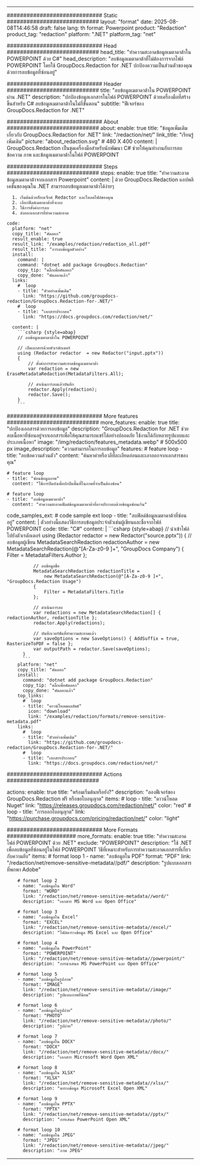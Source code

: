 
---
############################# Static ############################
layout: "format"
date:  2025-08-08T14:46:58
draft: false
lang: th
format: Powerpoint
product: "Redaction"
product_tag: "redaction"
platform: ".NET"
platform_tag: "net"

############################# Head ############################
head_title: "ทำความสะอาดข้อมูลเมตาดาต้าใน POWERPOINT ด้วย C#"
head_description: "ลบข้อมูลเมตาดาต้าที่ไม่ต้องการจากไฟล์ POWERPOINT โดยใช้ GroupDocs.Redaction for .NET ปกป้องความเป็นส่วนตัวของคุณด้วยการลบข้อมูลที่ซ่อนอยู่"

############################# Header ############################
title: "ลบข้อมูลเมตาดาต้าใน POWERPOINT ผ่าน .NET" 
description: "ปกป้องข้อมูลเอกสารในไฟล์ POWERPOINT ด้วยเครื่องมือที่สร้างขึ้นสำหรับ C# ลบข้อมูลเมตาดาต้าในไม่กี่ขั้นตอน"
subtitle: "ฟีเจอร์ของ GroupDocs.Redaction for .NET" 

############################# About ############################
about:
    enable: true
    title: "ข้อมูลเพิ่มเติมเกี่ยวกับ GroupDocs.Redaction for .NET"
    link: "/redaction/net/"
    link_title: "เรียนรู้เพิ่มเติม"
    picture: "about_redaction.svg" # 480 X 400
    content: |
       GroupDocs.Redaction เป็นชุดเครื่องมือสำหรับนักพัฒนา C# ช่วยให้คุณทำงานกับการลบข้อความ ภาพ และข้อมูลเมตาดาต้าในไฟล์ POWERPOINT

############################# Steps ############################
steps:
    enable: true
    title: "ทำความสะอาดข้อมูลเมตาดาต้าจากเอกสาร Powerpoint"
    content: |
      ด้วย GroupDocs.Redaction แอปพลิเคชั่นของคุณใน .NET สามารถลบข้อมูลเมตาดาต้าได้ง่ายๆ
      
      1. เริ่มต้นด้วยอ็อบเจ็กต์ Redactor และโหลดไฟล์ของคุณ
      2. เลือกฟิลด์เมตาดาต้าที่จะลบ
      3. ใช้การตั้งค่าการลบ
      4. ส่งออกเอกสารที่ทำความสะอาด
   
    code:
      platform: "net"
      copy_title: "คัดลอก"
      result_enable: true
      result_link: "/examples/redaction/redaction_all.pdf"
      result_title: "การลบข้อมูลตัวอย่าง"
      install:
        command: |
        command: "dotnet add package GroupDocs.Redaction"
        copy_tip: "คลิ๊กเพื่อคัดลอก"
        copy_done: "คัดลอกแล้ว"
      links:
        #  loop
        - title: "ตัวอย่างเพิ่มเติม"
          link: "https://github.com/groupdocs-redaction/GroupDocs.Redaction-for-.NET/"
        #  loop
        - title: "เอกสารประกอบ"
          link: "https://docs.groupdocs.com/redaction/net/"
          
      content: |
        ```csharp {style=abap}
        // ลบข้อมูลเมตาดาต้าใน POWERPOINT

        // เปิดเอกสารด้วยตัวเรดักเตอร์
        using (Redactor redactor  = new Redactor("input.pptx"))
        {
            // ตั้งค่าการทำความสะอาดข้อมูลเมตาดาต้า
            var redaction = new EraseMetadataRedaction(MetadataFilters.All);
            
            // ดำเนินการลบแล้วบันทึก
            redactor.Apply(redaction);
            redactor.Save();
        }
        ```            


############################# More features ############################
more_features:
  enable: true
  title: "ปกป้องเอกสารด้วยการลบข้อมูล"
  description: "GroupDocs.Redaction for .NET ช่วยลบเนื้อหาที่ซ่อนอยู่จากเอกสารเพื่อให้คุณสามารถแชร์ได้อย่างปลอดภัย ใช้งานได้กับหลายรูปแบบและประเภทเนื้อหา"
  image: "/img/redaction/features_metadata.webp" # 500x500 px
  image_description: "ความสามารถในการลบข้อมูล"
  features:
    # feature loop
    - title: "ลบข้อความส่วนตัว"
      content: "ค้นหาคำหรือวลีที่ละเอียดอ่อนและเอาออกจากเอกสารของคุณ"

    # feature loop
    - title: "ซ่อนข้อมูลภาพ"
      content: "ใช้การปิดบังเพื่อปกปิดพื้นที่ในภาพที่จำเป็นต้องซ่อน"

    # feature loop
    - title: "ลบข้อมูลเมตาดาต้า"
      content: "ทำความสะอาดฟิลด์ข้อมูลเมตาดาต้าที่อาจประกอบด้วยข้อมูลซ่อนเร้น"
      
  code_samples_ext:
    # code sample ext loop
    - title: "ลบฟิลด์ข้อมูลเมตาดาต้าที่ซ่อนอยู่"
      content: |
        ตัวอย่างนี้แสดงวิธีการลบข้อมูลประจำตัวเช่นผู้เขียนและชื่อจากไฟล์ POWERPOINT
      code:
        title: "C#"
        content: |
          ```csharp {style=abap}
          //  นำเข้าไฟล์ไปยังตัวเรดักเตอร์
          using (Redactor redactor  = new Redactor("source.pptx"))
          {
              // ลบข้อมูลผู้เขียน
              MetadataSearchRedaction redactionAuthor = 
                  new MetadataSearchRedaction(@"[A-Za-z0-9 ]+", "GroupDocs Company")
              {
                  Filter = MetadataFilters.Author
              };

              // ลบข้อมูลชื่อ
              MetadataSearchRedaction redactionTitle = 
                  new MetadataSearchRedaction(@"[A-Za-z0-9 ]+", "GroupDocs.Redaction Usage")
              {
                  Filter = MetadataFilters.Title
              };

              // ดำเนินการลบ
              var redactions = new MetadataSearchRedaction[] { redactionAuthor, redactionTitle };
              redactor.Apply(redactions);

              // บันทึกเวอร์ชันที่ทำความสะอาดแล้ว
              var saveOptions = new SaveOptions() { AddSuffix = true, RasterizeToPDF = false };
              var outputPath = redactor.Save(saveOptions);
          }
          ```
        platform: "net"
        copy_title: "คัดลอก"
        install:
          command: "dotnet add package GroupDocs.Redaction"
          copy_tip: "คลิ๊กเพื่อคัดลอก"
          copy_done: "คัดลอกแล้ว"
        top_links:
          #  loop
          - title: "ดาวน์โหลดผลลัพธ์"
            icon: "download"
            link: "/examples/redaction/formats/remove-sensitive-metadata.pdf"
        links:
          #  loop
          - title: "ตัวอย่างเพิ่มเติม"
            link: "https://github.com/groupdocs-redaction/GroupDocs.Redaction-for-.NET/"
          #  loop
          - title: "เอกสารประกอบ"
            link: "https://docs.groupdocs.com/redaction/net/"


############################# Actions ############################

actions:
  enable: true
  title: "พร้อมเริ่มต้นหรือยัง?"
  description: "ลองฟีเจอร์ของ GroupDocs.Redaction ฟรี หรือขอใบอนุญาต"
  items:
    #  loop
    - title: "ดาวน์โหลด Nuget"
      link: "https://releases.groupdocs.com/redaction/net/"
      color: "red"
        #  loop
    - title: "การออกใบอนุญาต"
      link: "https://purchase.groupdocs.com/pricing/redaction/net/"
      color: "light"


############################# More Formats #####################
more_formats:
    enable: true
    title: "ทำความสะอาดไฟล์ POWERPOINT ด้วย .NET"
    exclude: "POWERPOINT"
    description: "ใช้ .NET เพื่อลบข้อมูลที่ซ่อนอยู่ในไฟล์ POWERPOINT วิธีที่เหมาะสำหรับการทำความสะอาดเอกสารที่เกี่ยวกับความลับ"
    items: 
        # format loop 1
        - name: "ลบข้อมูลใน PDF"
          format: "PDF"
          link: "/redaction/net/remove-sensitive-metadata//pdf/"
          description: "รูปแบบเอกสารที่พกพา Adobe"

        # format loop 2
        - name: "ลบข้อมูลใน Word"
          format: "WORD"
          link: "/redaction/net/remove-sensitive-metadata//word/"
          description: "เอกสาร MS Word และ Open Office"
          
        # format loop 3
        - name: "ลบข้อมูลใน Excel"
          format: "EXCEL"
          link: "/redaction/net/remove-sensitive-metadata//excel/"
          description: "ไฟล์ตารางข้อมูล MS Excel และ Open Office"

        # format loop 4
        - name: "ลบข้อมูลใน PowerPoint"
          format: "POWERPOINT"
          link: "/redaction/net/remove-sensitive-metadata//powerpoint/"
          description: "การนำเสนอ MS PowerPoint และ Open Office"

        # format loop 5
        - name: "ลบข้อมูลในรูปภาพ"
          format: "IMAGE"
          link: "/redaction/net/remove-sensitive-metadata//image/"
          description: "รูปแบบภาพที่นิยม"

        # format loop 6
        - name: "ลบข้อมูลในรูปถ่าย"
          format: "PHOTO"
          link: "/redaction/net/remove-sensitive-metadata//photo/"
          description: "รูปถ่าย"

        # format loop 7
        - name: "ลบข้อมูลใน DOCX"
          format: "DOCX"
          link: "/redaction/net/remove-sensitive-metadata//docx/"
          description: "เอกสาร Microsoft Word Open XML"
          
        # format loop 8
        - name: "ลบข้อมูลใน XLSX"
          format: "XLSX"
          link: "/redaction/net/remove-sensitive-metadata//xlsx/"
          description: "ตารางข้อมูล Microsoft Excel Open XML"
          
        # format loop 9
        - name: "ลบข้อมูลใน PPTX"
          format: "PPTX"
          link: "/redaction/net/remove-sensitive-metadata//pptx/"
          description: "การเสนอ PowerPoint Open XML"

        # format loop 10
        - name: "ลบข้อมูลใน JPEG"
          format: "JPEG"
          link: "/redaction/net/remove-sensitive-metadata//jpeg/"
          description: "ภาพ JPEG"


---